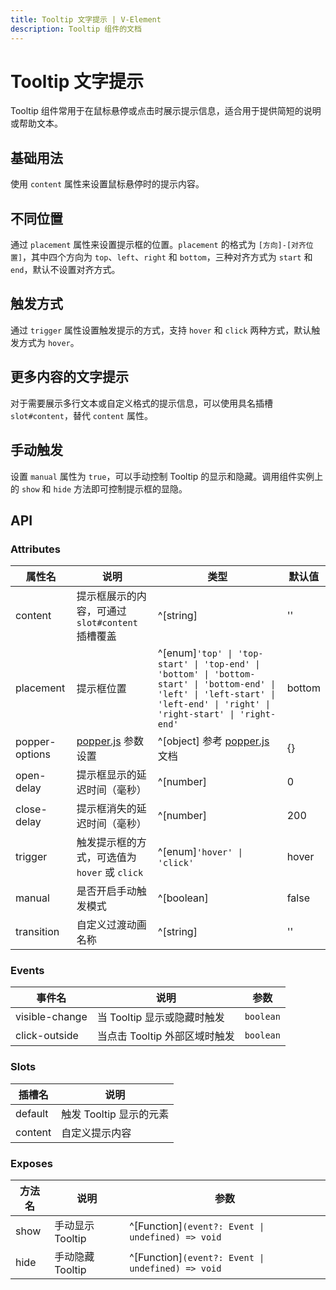 ```yaml
---
title: Tooltip 文字提示 | V-Element
description: Tooltip 组件的文档
---
```


# Tooltip 文字提示

Tooltip 组件常用于在鼠标悬停或点击时展示提示信息，适合用于提供简短的说明或帮助文本。

## 基础用法

使用 `content` 属性来设置鼠标悬停时的提示内容。

<preview path="../demo/Tooltip/Basic.vue" title="基础用法" description="Tooltip 组件的基础用法"></preview>

## 不同位置

通过 `placement` 属性来设置提示框的位置。`placement` 的格式为 `[方向]-[对齐位置]`，其中四个方向为 `top`、`left`、`right` 和 `bottom`，三种对齐方式为 `start` 和 `end`，默认不设置对齐方式。

<preview path="../demo/Tooltip/Placement.vue" title="不同位置" description="演示 Tooltip 组件的不同位置设置"></preview>

## 触发方式

通过 `trigger` 属性设置触发提示的方式，支持 `hover` 和 `click` 两种方式，默认触发方式为 `hover`。

<preview path="../demo/Tooltip/Click.vue" title="触发方式" description="演示 Tooltip 组件的触发方式"></preview>

## 更多内容的文字提示

对于需要展示多行文本或自定义格式的提示信息，可以使用具名插槽 `slot#content`，替代 `content` 属性。

<preview path="../demo/Tooltip/Custom.vue" title="更多内容的文字提示" description="展示多行文本或格式化内容的 Tooltip 使用方式"></preview>

## 手动触发

设置 `manual` 属性为 `true`，可以手动控制 Tooltip 的显示和隐藏。调用组件实例上的 `show` 和 `hide` 方法即可控制提示框的显隐。

<preview path="../demo/Tooltip/Manual.vue" title="手动触发" description="演示 Tooltip 组件的手动触发功能"></preview>

## API

### Attributes

| 属性名         | 说明                                                 | 类型                                                                                                                                                                        | 默认值 |
| -------------- | ---------------------------------------------------- | --------------------------------------------------------------------------------------------------------------------------------------------------------------------------- | ------ |
| content        | 提示框展示的内容，可通过 `slot#content` 插槽覆盖     | ^[string]                                                                                                                                                                   | ''     |
| placement      | 提示框位置                                           | ^[enum]`'top' \| 'top-start' \| 'top-end' \| 'bottom' \| 'bottom-start' \| 'bottom-end' \| 'left' \| 'left-start' \| 'left-end' \| 'right' \| 'right-start' \| 'right-end'` | bottom |
| popper-options | [popper.js](https://popper.js.org/docs/v2/) 参数设置 | ^[object] 参考 [popper.js](https://popper.js.org/docs/v2/) 文档                                                                                                             | {}     |
| open-delay     | 提示框显示的延迟时间（毫秒）                         | ^[number]                                                                                                                                                                   | 0      |
| close-delay    | 提示框消失的延迟时间（毫秒）                         | ^[number]                                                                                                                                                                   | 200    |
| trigger        | 触发提示框的方式，可选值为 `hover` 或 `click`        | ^[enum]`'hover' \| 'click'`                                                                                                                                                 | hover  |
| manual         | 是否开启手动触发模式                                 | ^[boolean]                                                                                                                                                                  | false  |
| transition     | 自定义过渡动画名称                                   | ^[string]                                                                                                                                                                   | ''     |

### Events

| 事件名         | 说明                          | 参数      |
| -------------- | ----------------------------- | --------- |
| visible-change | 当 Tooltip 显示或隐藏时触发   | `boolean` |
| click-outside  | 当点击 Tooltip 外部区域时触发 | `boolean` |

### Slots

| 插槽名  | 说明                    |
| ------- | ----------------------- |
| default | 触发 Tooltip 显示的元素 |
| content | 自定义提示内容          |

### Exposes

| 方法名 | 说明             | 参数                                              |
| ------ | ---------------- | ------------------------------------------------- |
| show   | 手动显示 Tooltip | ^[Function]`(event?: Event \| undefined) => void` |
| hide   | 手动隐藏 Tooltip | ^[Function]`(event?: Event \| undefined) => void` |
